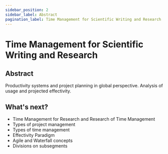 ```yaml
---
sidebar_position: 2
sidebar_label: Abstract
pagination_label: Time Management for Scientific Writing and Research
---
```


# Time Management for Scientific Writing and Research

## Abstract

Productivity systems and project planning in global perspective. Analysis of usage and projected effectivity.


## What's next?

- Time Management for Research and Research of Time Management
- Types of project management
- Types of time management
- Effectivity Paradigm
- Agile and Waterfall concepts
- Divisions on subsegments
